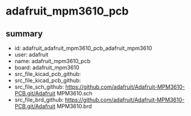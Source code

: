 # adafruit_mpm3610_pcb
 
## summary 
* id: adafruit_adafruit_mpm3610_pcb_adafruit_mpm3610
* user: adafruit
* name: adafruit_mpm3610_pcb
* board: adafruit_mpm3610
* src_file_kicad_pcb_github: 
* src_file_kicad_pcb_github: 
* src_file_sch_github: https://github.com/adafruit/Adafruit-MPM3610-PCB.git/Adafruit MPM3610.sch
* src_file_brd_github: https://github.com/adafruit/Adafruit-MPM3610-PCB.git/Adafruit MPM3610.brd



